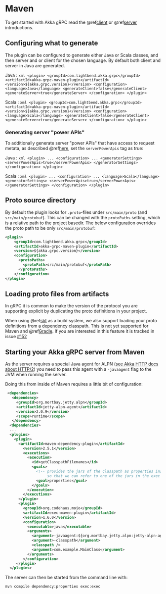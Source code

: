 # Maven

To get started with Akka gRPC read the @ref[client](../client/index.md) or @ref[server](../server/index.md) introductions.

## Configuring what to generate

The plugin can be configured to generate either Java or Scala classes, and then server and or client for the chosen language.
By default both client and server in Java are generated.

Java
:   ```xml
    <plugin>
        <groupId>com.lightbend.akka.grpc</groupId>
        <artifactId>akka-grpc-maven-plugin</artifactId>
        <version>${akka.grpc.version}</version>
        <configuration>
          <language>Java</language>
          <generateClient>false</generateClient>
          <generateServer>true</generateServer>
        </configuration>
    </plugin>
    ```

Scala
:   ```xml
    <plugin>
        <groupId>com.lightbend.akka.grpc</groupId>
        <artifactId>akka-grpc-maven-plugin</artifactId>
        <version>${akka.grpc.version}</version>
        <configuration>
          <language>Scala</language>
          <generateClient>false</generateClient>
          <generateServer>true</generateServer>
        </configuration>
    </plugin>
    ```

### Generating server "power APIs"

To additionally generate server "power APIs" that have access to request metata, as described
@ref[here](../server/walkthrough.md#accessing-request-metadata), set the `serverPowerApis` tag as true:

Java
:   ```xml
    <plugin>
        ...
        <configuration>
          ...
          <generatorSettings>
            <serverPowerApis>true</serverPowerApis>
          </generatorSettings>
        </configuration>
    </plugin>
    ```

Scala
:   ```xml
    <plugin>
        ...
        <configuration>
          ...
          <language>Scala</language>
          <generatorSettings>
            <serverPowerApis>true</serverPowerApis>
          </generatorSettings>
        </configuration>
    </plugin>
    ```

## Proto source directory

By default the plugin looks for `.proto`-files under `src/main/proto` (and `src/main/protobuf`). This can be changed with the `protoPaths` setting,
which is a relative path to the project basedir. The below configuration overrides the proto path to be only `src/main/protobuf`:

```xml
<plugin>
    <groupId>com.lightbend.akka.grpc</groupId>
    <artifactId>akka-grpc-maven-plugin</artifactId>
    <version>${akka.grpc.version}</version>
    <configuration>
      <protoPaths>
        <protoPath>src/main/protobuf</protoPath>
      </protoPaths>
    </configuration>
</plugin>
```

## Loading proto files from artifacts

In gRPC it is common to make the version of the protocol you are supporting
explicit by duplicating the proto definitions in your project.

When using @ref[sbt](sbt.md) as a build system, we also support loading your
proto definitions from a dependency classpath. This is not yet supported
for Maven and @ref[Gradle](gradle.md). If you are interested in this feature
it is tracked in issue [#152](https://github.com/akka/akka-grpc/issues/152)

## Starting your Akka gRPC server from Maven

As the server requires a special Java agent for ALPN ([see Akka HTTP docs about HTTP/2](https://doc.akka.io/docs/akka-http/current/server-side/http2.html#application-layer-protocol-negotiation-alpn-))
you need to pass this agent with a `-javaagent` flag to the JVM when running the server.

Doing this from inside of Maven requires a little bit of configuration:


```xml
 <dependencies>
   <dependency>
     <groupId>org.mortbay.jetty.alpn</groupId>
     <artifactId>jetty-alpn-agent</artifactId>
     <version>2.0.9</version>
     <scope>runtime</scope>
   </dependency>
  <dependencies>
  ...
  <plugins>
    <plugin>
      <artifactId>maven-dependency-plugin</artifactId>
        <version>2.5.1</version>
        <executions>
          <execution>
            <id>getClasspathFilenames</id>
            <goals>
              <!-- provides the jars of the classpath as properties inside of Maven
                   so that we can refer to one of the jars in the exec plugin config below -->
              <goal>properties</goal>
            </goals>
          </execution>
        </executions>
      </plugin>
      <plugin>
        <groupId>org.codehaus.mojo</groupId>
        <artifactId>exec-maven-plugin</artifactId>
        <version>1.6.0</version>
        <configuration>
          <executable>java</executable>
          <arguments>
            <argument>-javaagent:${org.mortbay.jetty.alpn:jetty-alpn-agent:jar}</argument>
            <argument>-classpath</argument>
            <classpath />
            <argument>com.example.MainClass</argument>
          </arguments>
        </configuration>
     </plugin>
  </plugins>
```

The server can then be started from the command line with:

```
mvn compile dependency:properties exec:exec
```

